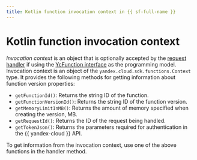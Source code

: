 ```yaml
---
title: Kotlin function invocation context in {{ sf-full-name }}
---
```


# Kotlin function invocation context

_Invocation context_ is an object that is optionally accepted by the [request handler](handler.md) if using the [YcFunction interface](model/yc-function.md) as the programming model. Invocation context is an object of the `yandex.cloud.sdk.functions.Context` type. It provides the following methods for getting information about function version properties:

* `getFunctionId()`: Returns the string ID of the function.
* `getFunctionVersionId()`: Returns the string ID of the function version.
* `getMemoryLimitInMB()`: Returns the amount of memory specified when creating the version, MB.
* `getRequestId()`: Returns the ID of the request being handled.
* `getTokenJson()`: Returns the parameters required for authentication in the {{ yandex-cloud }} API.

To get information from the invocation context, use one of the above functions in the handler method.
